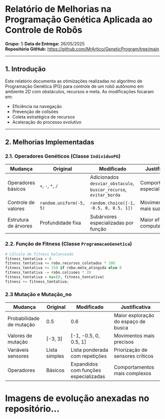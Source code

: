 # Relatório de Melhorias na Programação Genética Aplicada ao Controle de Robôs

**Grupo:** 5
**Data de Entrega:** 26/05/2025  
**Repositório GitHub:** https://github.com/MrArtico/GeneticProgram/tree/main  

---

## 1. Introdução
Este relatório documenta as otimizações realizadas no algoritmo de Programação Genética (PG) para controle de um robô autônomo em ambiente 2D com obstáculos, recursos e meta. As modificações focaram em:
- Eficiência na navegação
- Prevenção de colisões
- Coleta estratégica de recursos
- Aceleração do processo evolutivo

---

## 2. Melhorias Implementadas

### 2.1. Operadores Genéticos (Classe `IndividuoPG`)
| Mudança | Original | Modificado | Justificativa |
|---------|----------|------------|---------------|
| Operadores básicos | `+`, `-`, `*`, `/` | Adicionados `desviar_obstaculo`, `buscar_recurso`, `evitar_borda` | Comportamentos especializados |
| Controle de valores | `random.uniform(-5, 5)` | `random.choice([-1, -0.5, 0, 0.5, 1])` | Movimentos mais suaves |
| Estrutura de árvores | Profundidade fixa | Subárvores especializadas por função | Maior eficiência computacional |

### 2.2. Função de Fitness (Classe `ProgramacaoGenetica`)
```python
# Cálculo de fitness balanceado
fitness_tentativa = 0
fitness_tentativa += robo.recursos_coletados * 100
fitness_tentativa += 150 if robo.meta_atingida else 0
fitness_tentativa -= robo.colisoes * 20
fitness_tentativa = max(0, fitness_tentativa)
fitness += fitness_tentativa;
```

### 2.3 Mutação e Mutação_no
| Mudança | Original | Modificado | Justificativa |
|---------|----------|------------|---------------|
| Probabilidade de mutação | 0.5 | 0.6 | Maior exploração do espaço de busca |
| Valores de mutação | [-3, 3] | [-1, -0.5, 0, 0.5, 1] | Movimentos mais precisos |
| Variáveis sensores | Lista simples | Lista ponderada com repetições | Priorização de sensores críticos |
| Operadores | Básicos | Expandidos com funções especializadas | Comportamentos mais complexos |


# Imagens de evolução anexadas no repositório...
